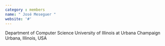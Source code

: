 ```yaml
---
category : members
name: " José Meseguer " 
website: '#'
---
```

Department of Computer Science
University of Illinois at Urbana Champaign
Urbana, Illinois, USA

